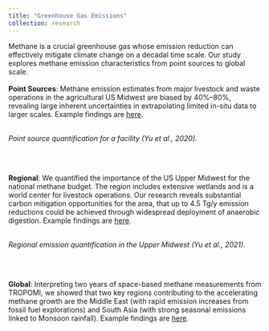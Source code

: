 ```yaml
---
title: "Greenhouse Gas Emissions"
collection: research
---
```

Methane is a crucial greenhouse gas whose emission reduction can effectively mitigate climate change on a decadal time scale. Our study explores methane emission characteristics from point sources to global scale. <br><br>
**Point Sources**: Methane emission estimates from major livestock and waste operations in the agricultural US Midwest are biased by 40%–80%, revealing large inherent uncertainties in extrapolating limited in-situ data to larger scales. Example findings are [here]((https://agupubs.onlinelibrary.wiley.com/doi/full/10.1029/2019JG005429)). <br>
<p>
    <img src="https://yu-xue-ying.github.io/research/point_source_quantification.jpg" alt>
    <em><br>Point source quantification for a facility (Yu et al., 2020).</em>
</p><br><br>

**Regional**: We quantified the importance of the US Upper Midwest for the national methane budget. The region includes extensive wetlands and is a world center for livestock operations. Our research reveals substantial carbon mitigation opportunities for the area, that up to 4.5 Tg/y emission reductions could be achieved through widespread deployment of anaerobic digestion. Example findings are [here](https://acp.copernicus.org/articles/21/951/2021/).<br>
<p>
    <img src="https://yu-xue-ying.github.io/research/regional_emission_quantification.png" alt>
    <em><br>Regional emission quantification in the Upper Midwest (Yu et al., 2021).</em>
</p><br><br>

**Global**: Interpreting two years of space-based methane measurements from TROPOMI, we showed that two key regions contributing to the accelerating methane growth are the Middle East (with rapid emission increases from fossil fuel explorations) and South Asia (with strong seasonal emissions linked to Monsoon rainfall). Example findings are [here](https://acp.copernicus.org/articles/23/3325/2023/).
